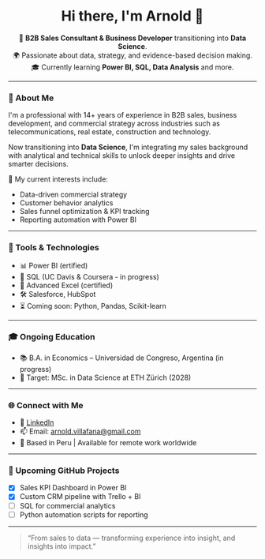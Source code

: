 <h1 align="center">Hi there, I'm Arnold 👋</h1>

<p align="center">
🎯 <strong>B2B Sales Consultant & Business Developer</strong> transitioning into <strong>Data Science</strong>.<br>
🌍 Passionate about data, strategy, and evidence-based decision making.<br>
🎓 Currently learning <strong>Power BI, SQL, Data Analysis</strong> and more.
</p>

---

### 🧠 About Me

I'm a professional with 14+ years of experience in B2B sales, business development, and commercial strategy across industries such as telecommunications, real estate, construction and technology.

Now transitioning into **Data Science**, I'm integrating my sales background with analytical and technical skills to unlock deeper insights and drive smarter decisions.

🔎 My current interests include:
- Data-driven commercial strategy
- Customer behavior analytics
- Sales funnel optimization & KPI tracking
- Reporting automation with Power BI

---

### 🚀 Tools & Technologies

- 📊 Power BI (ertified)
- 🧮 SQL (UC Davis & Coursera - in progress)
- 🧠 Advanced Excel (certified)
- 🛠 Salesforce, HubSpot
- ⏳ Coming soon: Python, Pandas, Scikit-learn

---

### 🎓 Ongoing Education

- 📚 B.A. in Economics – Universidad de Congreso, Argentina (in progress)
- 🎯 Target: MSc. in Data Science at ETH Zürich (2028)

---

### 🌐 Connect with Me

- 💼 [LinkedIn](https://www.linkedin.com/in/arnoldvillafana/)
- 📫 Email: arnold.villafana@gmail.com
- 📍 Based in Peru | Available for remote work worldwide

---

### 🧩 Upcoming GitHub Projects

- [x] Sales KPI Dashboard in Power BI
- [x] Custom CRM pipeline with Trello + BI
- [ ] SQL for commercial analytics
- [ ] Python automation scripts for reporting

---

> “From sales to data — transforming experience into insight, and insights into impact.”

